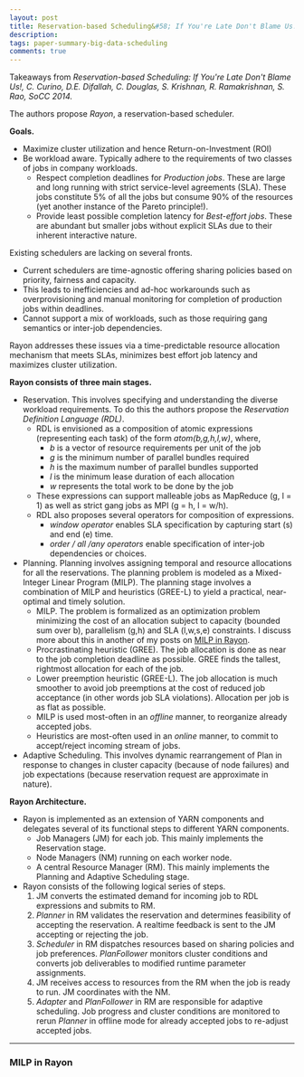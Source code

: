 ```yaml
---
layout: post
title: Reservation-based Scheduling&#58; If You're Late Don't Blame Us!
description:
tags: paper-summary-big-data-scheduling
comments: true
---
```


Takeaways from *Reservation-based Scheduling: If You're Late Don't Blame Us!, C. Curino, D.E. Difallah, C. Douglas, S. Krishnan, R. Ramakrishnan, S. Rao, SoCC 2014.*

The authors propose *Rayon*, a reservation-based scheduler. 

**Goals.**

- Maximize cluster utilization and hence Return-on-Investment (ROI)
- Be workload aware. Typically adhere to the requirements of two classes of jobs in company workloads.
	- Respect completion deadlines for *Production jobs*. These are large and long running with strict service-level agreements (SLA). These jobs constitute 5% of all the jobs but consume 90% of the resources (yet another instance of the Pareto principle!).
	- Provide least possible completion latency for *Best-effort jobs*. These are abundant but smaller jobs without explicit SLAs due to their inherent interactive nature.

Existing schedulers are lacking on several fronts.

- Current schedulers are time-agnostic offering sharing policies based on priority, fairness and capacity. 
- This leads to inefficiencies and ad-hoc workarounds such as overprovisioning and manual monitoring for completion of production jobs within deadlines.
- Cannot support a mix of workloads, such as those requiring gang semantics or inter-job dependencies.

Rayon addresses these issues via a time-predictable resource allocation mechanism that meets SLAs, minimizes best effort job latency and maximizes cluster utilization.

**Rayon consists of three main stages.**

- Reservation. This involves specifying and understanding the diverse workload requirements. To do this the authors propose the *Reservation Definition Language (RDL)*. 
	- RDL is envisioned as a composition of atomic expressions (representing each task) of the form *atom(b,g,h,l,w)*, where, 
		* *b* is a vector of resource requirements per unit of the job
		* *g* is the minimum number of parallel bundles required
		* *h* is the maximum number of parallel bundles supported
		* *l* is the minimum lease duration of each allocation
		* *w* represents the total work to be done by the job
	- These expressions can support malleable jobs as MapReduce (g, l = 1) as well as strict gang jobs as MPI (g = h, l = w/h).
	- RDL also proposes several operators for composition of expressions. 
		* *window operator* enables SLA specification by capturing start (s) and end (e) time.
		* *order / all /any operators* enable specification of inter-job dependencies or choices.
- Planning. Planning involves assigning temporal and resource allocations for all the reservations. The planning problem is modeled as a Mixed-Integer Linear Program (MILP). The planning stage involves a combination of MILP and heuristics (GREE-L) to yield a practical, near-optimal and timely solution.
	- MILP. The problem is formalized as an optimization problem minimizing the cost of an allocation subject to capacity (bounded sum over b), parallelism (g,h) and SLA (l,w,s,e) constraints. I discuss more about this in another of my posts on [MILP in Rayon](http://kshiteej.in/2015/10/26/rayon/#milp).
	- Procrastinating heuristic (GREE). The job allocation is done as near to the job completion deadline as possible. GREE finds the tallest, rightmost allocation for each of the job.
	- Lower preemption heuristic (GREE-L). The job allocation is much smoother to avoid job preemptions at the cost of reduced job acceptance (in other words job SLA violations). Allocation per job is as flat as possible.
	- MILP is used most-often in an *offline* manner, to reorganize already accepted jobs.
	- Heuristics are most-often used in an *online* manner, to commit to accept/reject incoming stream of jobs.
- Adaptive Scheduling. This involves dynamic rearrangement of Plan in response to changes in cluster capacity (because of node failures) and job expectations (because reservation request are approximate in nature).

**Rayon Architecture.**

- Rayon is implemented as an extension of YARN components and delegates several of its functional steps to different YARN components.
	- Job Managers (JM) for each job. This mainly implements the Reservation stage.
	- Node Managers (NM) running on each worker node.
	- A central Resource Manager (RM). This mainly implements the Planning and Adaptive Scheduling stage.
- Rayon consists of the following logical series of steps.
	1. JM converts the estimated demand for incoming job to RDL expressions and submits to RM.
	2. *Planner* in RM validates the reservation and determines feasibility of accepting the reservation. A realtime feedback is sent to the JM accepting or rejecting the job.
	3. *Scheduler* in RM dispatches resources based on sharing policies and job preferences. *PlanFollower* monitors cluster conditions and converts job deliverables to modified runtime parameter assignments.
	4. JM receives access to resources from the RM when the job is ready to run. JM coordinates with the NM.
	5. *Adapter* and *PlanFollower* in RM are responsible for adaptive scheduling. Job progress and cluster conditions are monitored to rerun *Planner* in offline mode for already accepted jobs to re-adjust accepted jobs.

-----

<h3 id='milp'>MILP in Rayon</h3>